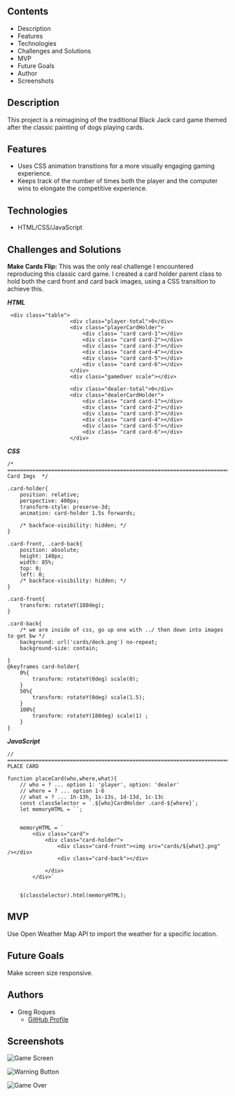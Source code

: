 ## Contents
* Description
* Features
* Technologies
* Challenges and Solutions
* MVP
* Future Goals
* Author
* Screenshots


## Description
This project is a reimagining of the traditional Black Jack card game themed after the classic painting of dogs playing cards.

## Features
* Uses CSS animation transitions for a more visually engaging gaming experience.
* Keeps track of the number of times both the player and the computer wins to elongate the competitive experience.


## Technologies
* HTML/CSS/JavaScript

## Challenges and Solutions
**Make Cards Flip:** This was the only real challenge I encountered reproducing this classic card game. I created a card holder parent class to hold both the card front and card back images, using a CSS transition to achieve this.

***HTML***
```
 <div class="table">
                    <div class="player-total">0</div>
                    <div class="playerCardHolder">
                        <div class= "card card-1"></div>
                        <div class= "card card-2"></div>
                        <div class= "card card-3"></div>
                        <div class= "card card-4"></div>
                        <div class= "card card-5"></div>
                        <div class= "card card-6"></div>
                    </div>
                    <div class="gameOver scale"></div>
                    
                    <div class="dealer-total">0</div>
                    <div class="dealerCardHolder">
                        <div class= "card card-1"></div>
                        <div class= "card card-2"></div>
                        <div class= "card card-3"></div>
                        <div class= "card card-4"></div>
                        <div class= "card card-5"></div>
                        <div class= "card card-6"></div>
                    </div>
```
***CSS***
```
/* ======================================================================================== Card Imgs  */

.card-holder{
	position: relative;    
    perspective: 400px;
    transform-style: preserve-3d; 
    animation: card-holder 1.5s forwards;
    
    /* backface-visibility: hidden; */
}

.card-front, .card-back{
    position: absolute;
    height: 140px;
	width: 85%;
	top: 0;
    left: 0;
    /* backface-visibility: hidden; */
}

.card-front{
    transform: rotateY(180deg);
}

.card-back{
	/* we are inside of css, go up one with ../ then down into images to get bw */
    background: url('cards/deck.png') no-repeat;
    background-size: contain;
  
}
@keyframes card-holder{
    0%{
        transform: rotateY(0deg) scale(0);
    }
    50%{
        transform: rotateY(0deg) scale(1.5);
    }
    100%{
        transform: rotateY(180deg) scale(1) ;
    }
}
```
***JavaScript***
```
// ======================================================================== PLACE CARD

function placeCard(who,where,what){
    // who = ? ... option 1: 'player', option: 'dealer'
    // where = ? ... option 1-6
    // what = ? ... 1h-13h, 1s-13s, 1d-13d, 1c-13c 
    const classSelector = `.${who}CardHolder .card-${where}`;
    let memoryHTML = ``;


    memoryHTML = `
        <div class="card">
            <div class="card-holder">
                <div class="card-front"><img src="cards/${what}.png" /></div>
                <div class="card-back"></div>
                
            </div>
        </div>`


    $(classSelector).html(memoryHTML);
```

## MVP
Use Open Weather Map API to import the weather for a specific location.


## Future Goals
Make screen size responsive.

## Authors
- Greg Roques
   - [GitHub Profile](https://github.com/GregRoques)


## Screenshots
![Game Screen](ReadMeImages/1.png)

![Warning Button](ReadMeImages/2.png)

![Game Over](ReadMeImages/3.png)
